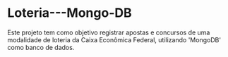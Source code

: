 # Loteria---Mongo-DB
Este projeto tem como objetivo registrar apostas e concursos de uma modalidade de loteria da Caixa Econômica Federal, utilizando 'MongoDB' como banco de dados.
